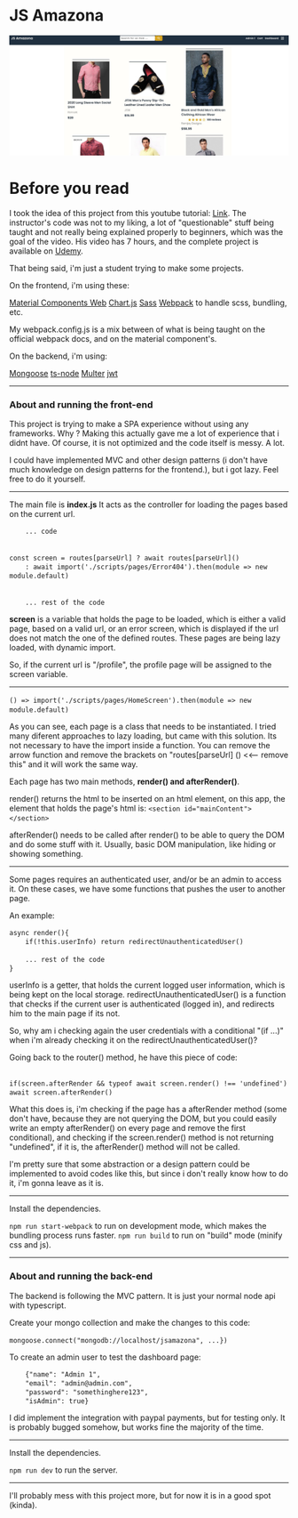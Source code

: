 # JS Amazona

<img src="./images/screen1.jpg"></img>

# Before you read

I took the idea of this project from this youtube tutorial: <a href="https://www.youtube.com/watch?v=N3FDyheHVMM&list=WL&index=46&t=81s">Link</a>. 
The instructor's code was not to my liking, a lot of "questionable" stuff being taught and not really being explained properly to beginners, which was the goal of the video. His video has 7 hours, and the complete project is available on <a href="https://www.youtube.com/watch?v=N3FDyheHVMM&list=WL&index=46&t=81s">Udemy</a>.

That being said, i'm just a student trying to make some projects.

On the frontend, i'm using these:

<a href="https://github.com/material-components/material-components-web">Material Components Web</a>
<a href="https://www.chartjs.org/">Chart.js</a>
<a href="https://sass-lang.com/">Sass</a>
<a href="https://webpack.js.org/">Webpack</a> to handle scss, bundling, etc.

My webpack.config.js is a mix between of what is being taught on the official webpack docs, and on the material component's.

On the backend, i'm using:

<a href="https://mongoosejs.com/">Mongoose</a>
<a href="https://www.npmjs.com/package/ts-node">ts-node</a>
<a href="https://www.npmjs.com/package/multer">Multer</a>
<a href="https://jwt.io/">jwt</a>

-----------------------------------------------------------------


<h3>About and running the front-end</h3>

This project is trying to make a SPA experience without using any frameworks. Why ? Making this actually gave me a lot of experience that i didnt have. Of course, it is not optimized and the code itself is messy. A lot.

I could have implemented MVC and other design patterns (i don't have much knowledge on design patterns for the frontend.), but i got lazy. Feel free to do it yourself.


-----------------------------------

The main file is **index.js**
It acts as the controller for loading the pages based on the current url. 


````
    ... code


const screen = routes[parseUrl] ? await routes[parseUrl]() 
    : await import('./scripts/pages/Error404').then(module => new module.default)


    ... rest of the code
```` 

**screen** is a variable that holds the page to be loaded, which is either a valid page, based on a valid url, or an error screen, which is displayed if the url does not match the one of the defined routes. These pages are being lazy loaded, with dynamic import.

So, if the current url is "/profile", the profile page will be assigned to the screen variable.


---------------------------------------


```` () => import('./scripts/pages/HomeScreen').then(module => new module.default) ````

As you can see, each page is a class that needs to be instantiated. I tried many diferent approaches to lazy loading, but came with this solution. Its not necessary to have the import inside a function. You can remove the arrow function and remove the brackets on "routes[parseUrl] ()  <<-- remove this" and it will work the same way.


Each page has two main methods, **render() and afterRender()**.

render() returns the html to be inserted on an html element, on this app, the element that holds the page's html is: ```` <section id="mainContent"></section> ````

afterRender() needs to be called after render() to be able to query the DOM and do some stuff with it. Usually, basic DOM manipulation, like hiding or showing something.


-----------------------------------------------------


Some pages requires an authenticated user, and/or be an admin to access it. On these cases, we have some functions that pushes the user to another page. 

An example:

```` 
async render(){
    if(!this.userInfo) return redirectUnauthenticatedUser() 

    ... rest of the code
}

````

userInfo is a getter, that holds the current logged user information, which is being kept on the local storage.
redirectUnauthenticatedUser() is a function that checks if the current user is authenticated (logged in), and redirects him to the main page if its not.

So, why am i checking again the user credentials with a conditional "(if ...)" when i'm already checking it on the redirectUnauthenticatedUser()?

Going back to the router() method, he have this piece of code:

```` 

if(screen.afterRender && typeof await screen.render() !== 'undefined') await screen.afterRender()

```` 

What this does is, i'm checking if the page has a afterRender method (some don't have, because they are not querying the DOM, but you could easily write an empty afterRender() on every page and remove the first conditional), and checking if the screen.render() method is not returning "undefined", if it is, the afterRender() method will not be called.

I'm pretty sure that some abstraction or a design pattern could be implemented to avoid codes like this, but since i don't really know how to do it, i'm gonna leave as it is.


-----------------------------------------


Install the dependencies.

```` npm run start-webpack ```` to run on development mode, which makes the bundling process runs faster.
```` npm run build ```` to run on "build" mode (minify css and js).


-----------------------------------


<h3>About and running the back-end</h3>

The backend is following the MVC pattern.
It is just your normal node api with typescript.

Create your mongo collection and make the changes to this code:

```` mongoose.connect("mongodb://localhost/jsamazona", ...}) ````

To create an admin user to test the dashboard page:

```` POST: http://localhost:3000/create-user, JSON: 
    {"name": "Admin 1",
	"email": "admin@admin.com",
	"password": "somethinghere123",
	"isAdmin": true}
```` 

I did implement the integration with paypal payments, but for testing only. It is probably bugged somehow, but works fine the majority of the time.

-----------------------------------------

Install the dependencies.

```` npm run dev ```` to run the server.


-----------------------

I'll probably mess with this project more, but for now it is in a good spot (kinda).

